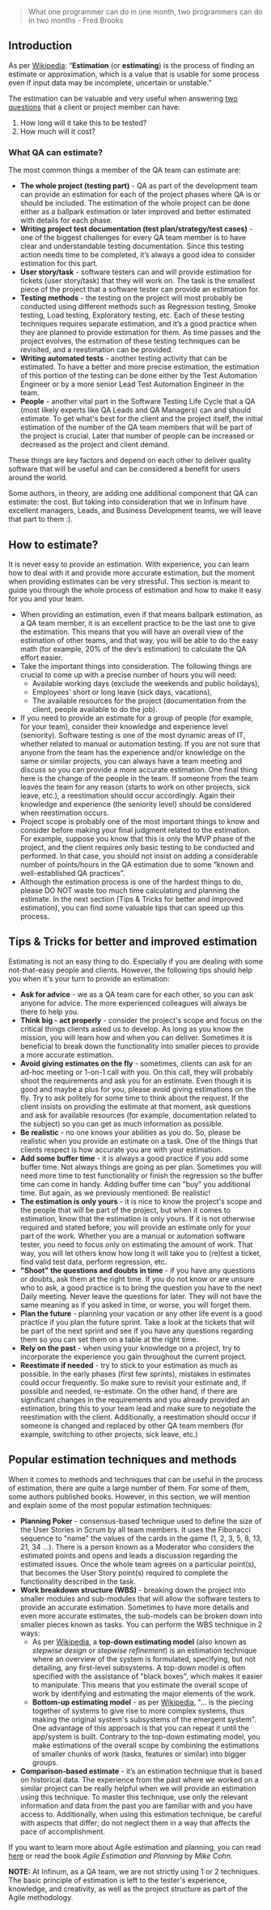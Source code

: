 > What one programmer can do in one month, two programmers can do in two months - Fred Brooks

## Introduction

As per [Wikipedia](https://en.wikipedia.org/wiki/Estimation): “**Estimation** (or **estimating**) is the process of finding an estimate or approximation, which is a value that is usable for some process even if input data may be incomplete, uncertain or unstable.” 

The estimation can be valuable and very useful when answering [two questions](https://www.guru99.com/an-expert-view-on-test-estimation.html) that a client or project member can have:

1. How long will it take this to be tested?
2. How much will it cost?

### What QA can estimate?

The most common things a member of the QA team can estimate are:

- **The whole project (testing part)** - QA as part of the development team can provide an estimation for each of the project phases where QA is or should be included. The estimation of the whole project can be done either as a ballpark estimation or later improved and better estimated with details for each phase. 
- **Writing project test documentation (test plan/strategy/test cases)** - one of the biggest challenges for every QA team member is to have clear and understandable testing documentation. Since this testing action needs time to be completed, it’s always a good idea to consider estimation for this part.
- **User story/task** - software testers can and will provide estimation for tickets (user story/task) that they will work on. The task is the smallest piece of the project that a software tester can provide an estimation for.
- **Testing methods** - the testing on the project will most probably be conducted using different methods such as Regression testing, Smoke testing, Load testing, Exploratory testing, etc. Each of these testing techniques requires separate estimation, and it’s a good practice when they are planned to provide estimation for them. As time passes and the project evolves, the estimation of these testing techniques can be revisited, and a reestimation can be provided.
- **Writing automated tests** - another testing activity that can be estimated. To have a better and more precise estimation, the estimation of this portion of the testing can be done either by the Test Automation Engineer or by a more senior Lead Test Automation Engineer in the team.
- **People** - another vital part in the Software Testing Life Cycle that a QA (most likely experts like QA Leads and QA Managers) can and should estimate. To get what's best for the client and the project itself, the initial estimation of the number of the QA team members that will be part of the project is crucial. Later that number of people can be increased or decreased as the project and client demand.


These things are key factors and depend on each other to deliver quality software that will be useful and can be considered a benefit for users around the world.

Some authors, in theory, are adding one additional component that QA can estimate: the cost. But taking into consideration that we in Infinum have excellent managers, Leads, and Business Development teams, we will leave that part to them :).

## How to estimate?

It is never easy to provide an estimation. With experience, you can learn how to deal with it and provide more accurate estimation, but the moment when providing estimates can be very stressful. This section is meant to guide you through the whole process of estimation and how to make it easy for you and your team.

- When providing an estimation, even if that means ballpark estimation, as a QA team member, it is an excellent practice to be the last one to give the estimation. This means that you will have an overall view of the estimation of other teams, and that way, you will be able to do the easy math (for example, 20% of the dev’s estimation) to calculate the QA effort easier. 
- Take the important things into consideration. The following things are crucial to come up with a precise number of hours you will need:
    - Available working days (exclude the weekends and public holidays), 
    - Employees’ short or long leave (sick days, vacations), 
    - The available resources for the project (documentation from the client, people available to do the job).
- If you need to provide an estimate for a group of people (for example, for your team), consider their knowledge and experience level (seniority). Software testing is one of the most dynamic areas of IT, whether related to manual or automation testing. If you are not sure that anyone from the team has the experience and/or knowledge on the same or similar projects, you can always have a team meeting and discuss so you can provide a more accurate estimation. One final thing here is the change of the people in the team. If someone from the team leaves the team for any reason (starts to work on other projects, sick leave, etc.), a reestimation should occur accordingly. Again their knowledge and experience (the seniority level) should be considered when reestimation occurs.
- Project scope is probably one of the most important things to know and consider before making your final judgment related to the estimation. For example, suppose you know that this is only the MVP phase of the project, and the client requires only basic testing to be conducted and performed. In that case, you should not insist on adding a considerable number of points/hours in the QA estimation due to some “known and well-established QA practices”.
- Although the estimation process is one of the hardest things to do, please DO NOT waste too much time calculating and planning the estimate. In the next section (Tips & Tricks for better and improved estimation), you can find some valuable tips that can speed up this process.

## Tips & Tricks for better and improved estimation

Estimating is not an easy thing to do. Especially if you are dealing with some not-that-easy people and clients. However, the following tips should help you when it's your turn to provide an estimation:

- **Ask for advice** - we as a QA team care for each other, so you can ask anyone for advice. The more experienced colleagues will always be there to help you.
- **Think big - act properly** - consider the project's scope and focus on the critical things clients asked us to develop. As long as you know the mission, you will learn how and when you can deliver. Sometimes it is beneficial to break down the functionality into smaller pieces to provide a more accurate estimation.
- **Avoid giving estimates on the fly** - sometimes, clients can ask for an ad-hoc meeting or 1-on-1 call with you. On this call, they will probably shoot the requirements and ask you for an estimate. Even though it is good and maybe a plus for you, please avoid giving estimations on the fly. Try to ask politely for some time to think about the request. If the client insists on providing the estimate at that moment, ask questions and ask for available resources (for example, documentation related to the subject) so you can get as much information as possible.
- **Be realistic** - no one knows your abilities as you do. So, please be realistic when you provide an estimate on a task. One of the things that clients respect is how accurate you are with your estimation.
- **Add some buffer time** - it is always a good practice if you add some buffer time. Not always things are going as per plan. Sometimes you will need more time to test functionality or finish the regression so the buffer time can come in handy. Adding buffer time can "buy" you additional time. But again, as we previously mentioned: Be realistic! 
- **The estimation is only yours** - it is nice to know the project's scope and the people that will be part of the project, but when it comes to estimation, know that the estimation is only yours. If it is not otherwise required and stated before, you will provide an estimate only for your part of the work. Whether you are a manual or automation software tester, you need to focus only on estimating the amount of work. That way, you will let others know how long it will take you to (re)test a ticket, find valid test data, perform regression, etc.
- **"Shoot" the questions and doubts in time** - if you have any questions or doubts, ask them at the right time. If you do not know or are unsure who to ask, a good practice is to bring the question you have to the next Daily meeting. Never leave the questions for later. They will not have the same meaning as if you asked in time, or worse, you will forget them.
- **Plan the future** - planning your vacation or any other life event is a good practice if you plan the future sprint. Take a look at the tickets that will be part of the next sprint and see if you have any questions regarding them so you can set them on a table at the right time.
- **Rely on the past** - when using your knowledge on a project, try to incorporate the experience you gain throughout the current project.
- **Reestimate if needed** - try to stick to your estimation as much as possible. In the early phases (first few sprints), mistakes in estimates could occur frequently. So make sure to revisit your estimate and, if possible and needed, re-estimate. On the other hand, if there are significant changes in the requirements and you already provided an estimation, bring this to your team lead and make sure to negotiate the reestimation with the client. Additionally, a reestimation should occur if someone is changed and replaced by other QA team members (for example, switching to other projects, sick leave, etc.)

## Popular estimation techniques and methods

When it comes to methods and techniques that can be useful in the process of estimation, there are quite a large number of them. For some of them, some authors published books. However, in this section, we will mention and explain some of the most popular estimation techniques:

- **Planning Poker** - consensus-based technique used to define the size of the User Stories in Scrum by all team members. It uses the Fibonacci sequence to "name" the values of the cards in the game (1, 2, 3, 5, 8, 13, 21, 34 ...). There is a person known as a Moderator who considers the estimated points and opens and leads a discussion regarding the estimated issues. Once the whole team agrees on a particular point(s), that becomes the User Story point(s) required to complete the functionality described in the task.
- **Work breakdown structure (WBS)** - breaking down the project into smaller modules and sub-modules that will allow the software testers to provide an accurate estimation. Sometimes to have more details and even more accurate estimates, the sub-models can be broken down into smaller pieces known as tasks. You can perform the WBS technique in 2 ways:
    - As per [Wikipedia](https://en.wikipedia.org/wiki/Top-down_and_bottom-up_design), a **top-down estimating model** (also known as *stepwise design* or *stepwise refinement*) is an estimation technique where an overview of the system is formulated, specifying, but not detailing, any first-level subsystems. A top-down model is often specified with the assistance of "black boxes", which makes it easier to manipulate. This means that you estimate the overall scope of work by identifying and estimating the major elements of the work.
    - **Bottom-up estimating model** - as per [Wikipedia](https://en.wikipedia.org/wiki/Top-down_and_bottom-up_design), "... is the piecing together of systems to give rise to more complex systems, thus making the original system's subsystems of the emergent system". One advantage of this approach is that you can repeat it until the app/system is built. Contrary to the top-down estimating model, you make estimations of the overall scope by combining the estimations of smaller chunks of work (tasks, features or similar) into bigger groups.
- **Comparison-based estimate** - it’s an estimation technique that is based on historical data. The experience from the past where we worked on a similar project can be really helpful when we will provide an estimation using this technique. To master this technique, use only the relevant information and data from the past you are familiar with and you have access to. Additionally, when using this estimation technique, be careful with aspects that differ; do not neglect them in a way that affects the pace of accomplishment.

If you want to learn more about Agile estimation and planning, you can read [here](https://www.netsolutions.com/insights/how-to-estimate-projects-in-agile/) or read the book *Agile Estimation and Planning* by *Mike Cohn*.

**NOTE:** At Infinum, as a QA team, we are not strictly using 1 or 2 techniques. The basic principle of estimation is left to the tester's experience, knowledge, and creativity, as well as the project structure as part of the Agile methodology.
